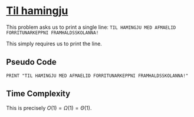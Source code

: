 # [Til hamingju](https://open.kattis.com/problems/tilhamingju)

This problem asks us to print a single line: `TIL HAMINGJU MED AFMAELID FORRITUNARKEPPNI FRAMHALDSSKOLANNA!`

This simply requires us to print the line.

## Pseudo Code
```
PRINT "TIL HAMINGJU MED AFMAELID FORRITUNARKEPPNI FRAMHALDSSKOLANNA!"
```

## Time Complexity
This is precisely $O(1) = \Omega(1) = \Theta(1)$.

